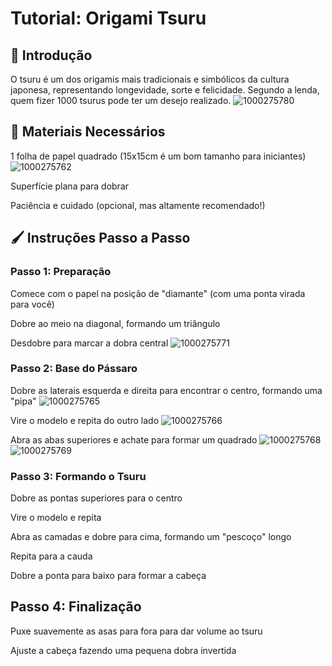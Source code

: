 # Tutorial: Origami Tsuru

## 📜 Introdução
O tsuru é um dos origamis mais tradicionais e simbólicos da cultura japonesa, representando longevidade, sorte e felicidade. Segundo a lenda, quem fizer 1000 tsurus pode ter um desejo realizado.
![1000275780](https://github.com/user-attachments/assets/5a842dd5-e67b-4f4a-80a6-aad80f46a2ff)

## 📝 Materiais Necessários
1 folha de papel quadrado (15x15cm é um bom tamanho para iniciantes)
![1000275762](https://github.com/user-attachments/assets/78ad8ab6-fadc-468c-b737-eb24be0d556b)

Superfície plana para dobrar

Paciência e cuidado (opcional, mas altamente recomendado!)

## 🖌️ Instruções Passo a Passo
### Passo 1: Preparação
Comece com o papel na posição de "diamante" (com uma ponta virada para você)

Dobre ao meio na diagonal, formando um triângulo

Desdobre para marcar a dobra central
![1000275771](https://github.com/user-attachments/assets/4894c9fe-ac32-493b-b6ee-e951ef05a3ac)

### Passo 2: Base do Pássaro
Dobre as laterais esquerda e direita para encontrar o centro, formando uma "pipa"
![1000275765](https://github.com/user-attachments/assets/51046b4b-fb38-45b0-8f9d-12f130bd1f84)

Vire o modelo e repita do outro lado
![1000275766](https://github.com/user-attachments/assets/e23357a7-3c18-4e60-b670-fc2c70aeca2d)

Abra as abas superiores e achate para formar um quadrado
![1000275768](https://github.com/user-attachments/assets/0ad56974-1b57-4223-ae51-3b8b0ae2ef87)
![1000275769](https://github.com/user-attachments/assets/b549d840-84b3-409d-9082-b9213b557f03)

### Passo 3: Formando o Tsuru
Dobre as pontas superiores para o centro

Vire o modelo e repita

Abra as camadas e dobre para cima, formando um "pescoço" longo

Repita para a cauda

Dobre a ponta para baixo para formar a cabeça

## Passo 4: Finalização
Puxe suavemente as asas para fora para dar volume ao tsuru

Ajuste a cabeça fazendo uma pequena dobra invertida
